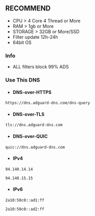## RECOMMEND 
* CPU > 4 Core 4 Thread or More
* RAM > 1gb or More
* STORAGE > 32GB or More/SSD
* Filter update 12h-24h
* 64bit OS
### Info
* ALL filters block 99% ADS

### Use This DNS

* #### DNS-over-HTTPS
```
https://dns.adguard-dns.com/dns-query
```
* #### DNS-over-TLS
```
tls://dns.adguard-dns.com
```
* #### DNS-over-QUIC
```
quic://dns.adguard-dns.com
```

* #### IPv4
```
94.140.14.14
```
```
94.140.15.15
```

* #### IPv6
```
2a10:50c0::ad1:ff
```
```
2a10:50c0::ad2:ff
```
